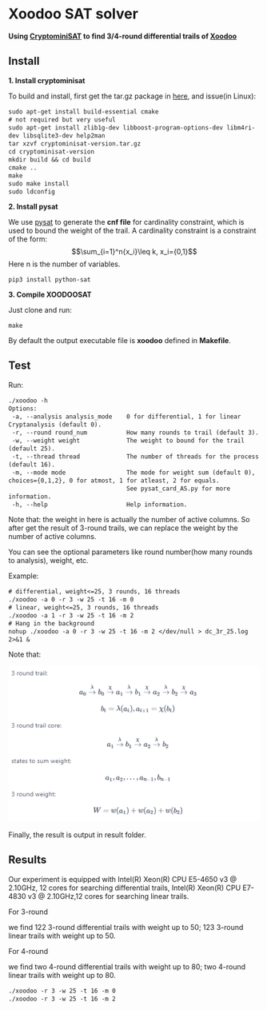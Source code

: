 
# Xoodoo SAT solver

**Using [CryptominiSAT](https://github.com/msoos/cryptominisat/) to find 3/4-round differential trails of [Xoodoo](https://keccak.team/xoodoo.html)**

## Install

**1. Install cryptominisat**

To build and install, first get the tar.gz package in [here](https://github.com/msoos/cryptominisat/releases), and issue(in Linux):


```
sudo apt-get install build-essential cmake
# not required but very useful
sudo apt-get install zlib1g-dev libboost-program-options-dev libm4ri-dev libsqlite3-dev help2man
tar xzvf cryptominisat-version.tar.gz
cd cryptominisat-version
mkdir build && cd build
cmake ..
make
sudo make install
sudo ldconfig
```

**2. Install pysat**

We use [pysat](https://github.com/pysathq/pysat) to generate the **cnf file** for cardinality constraint, which is used to bound the weight of the trail.
A cardinality constraint is a constraint of the form: $$\sum_{i=1}^n{x_i}\leq k, x_i={0,1}$$ Here n is the number of variables.

```
pip3 install python-sat
```

**3. Compile XOODOOSAT**

Just clone and run:

```
make
```

By default the output executable file is **xoodoo** defined in **Makefile**.

## Test

Run:

```
./xoodoo -h
Options:
 -a, --analysis analysis_mode    0 for differential, 1 for linear Cryptanalysis (default 0).
 -r, --round round_num           How many rounds to trail (default 3).
 -w, --weight weight             The weight to bound for the trail (default 25).
 -t, --thread thread             The number of threads for the process (default 16).
 -m, --mode mode                 The mode for weight sum (default 0), choices={0,1,2}, 0 for atmost, 1 for atleast, 2 for equals.
                                 See pysat_card_AS.py for more information.
 -h, --help                      Help information.
```
Note that:
the weight in here is actually the number of active columns.  So after get the result of 3-round trails, we can replace the weight by the number of active columns.


You can see the optional parameters like round number(how many rounds to analysis), weight, etc.

Example:
```
# differential, weight<=25, 3 rounds, 16 threads
./xoodoo -a 0 -r 3 -w 25 -t 16 -m 0
# linear, weight<=25, 3 rounds, 16 threads
./xoodoo -a 1 -r 3 -w 25 -t 16 -m 2
# Hang in the background
nohup ./xoodoo -a 0 -r 3 -w 25 -t 16 -m 2 </dev/null > dc_3r_25.log 2>&1 &
```

Note that:

![image](./xoodoo.png)

Finally, the result is output in result folder.

## Results
Our experiment is equipped with Intel(R) Xeon(R) CPU E5-4650 v3 @ 2.10GHz, 12 cores for searching differential trails, Intel(R) Xeon(R) CPU E7-4830 v3 @ 2.10GHz,12 cores for searching linear trails.

For 3-round

we find 122 3-round differential trails with weight up to 50; 123 3-round linear trails with weight up to 50. 


For 4-round

we find two 4-round differential trails with weight up to 80; two 4-round linear trails with weight up to 80.

```
./xoodoo -r 3 -w 25 -t 16 -m 0
./xoodoo -r 3 -w 25 -t 16 -m 2
```
